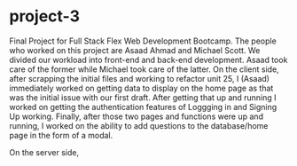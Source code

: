 # project-3
Final Project for Full Stack Flex Web Development Bootcamp. The people who worked on this project are Asaad Ahmad and Michael Scott. We divided our workload into front-end and back-end development. Asaad took care of the former while Michael took care of the latter. On the client side, after scrapping the initial files and working to refactor unit 25, I (Asaad) immediately worked on getting data to display on the home page as that was the initial issue with our first draft. After getting that up and running I worked on getting the authentication features of Loggging in and Signing Up working. Finally, after those two pages and functions were up and running, I worked on the ability to add questions to the database/home page in the form of a modal. 

On the server side, 
